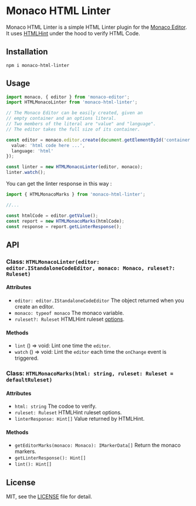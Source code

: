 # Monaco HTML Linter
Monaco HTML Linter is a simple HTML Linter plugin for the [Monaco Editor](https://microsoft.github.io/monaco-editor/). It uses [HTMLHint](https://htmlhint.com/) under the hood to verify HTML Code.

## Installation

```
npm i monaco-html-linter
```

## Usage

```ts
import monaco, { editor } from 'monaco-editor';
import HTMLMonacoLinter from 'monaco-html-linter';

// The Monaco Editor can be easily created, given an
// empty container and an options literal.
// Two members of the literal are "value" and "language".
// The editor takes the full size of its container.

const editor = monaco.editor.create(document.getElementById('container'), {
  value: 'html code here ...',
  language: 'html'
});

const linter = new HTMLMonacoLinter(editor, monaco);
linter.watch();

```

You can get the linter response in this way :
```ts
import { HTMLMonacoMarks } from 'monaco-html-linter';

//...

const htmlCode = editor.getValue();
const report = new HTMLMonacoMarks(htmlCode);
const response = report.getLinterResponse();

```

## API

### Class: `HTMLMonacoLinter(editor: editor.IStandaloneCodeEditor, monaco: Monaco, ruleset?: Ruleset)`

#### Attributes

- `editor: editor.IStandaloneCodeEditor` The object returned when you create an editor.
- `monaco: typeof monaco` The monaco variable.
- `ruleset?: Ruleset` HTMLHint ruleset [options](https://htmlhint.com/docs/user-guide/list-rules).

#### Methods

- `lint` () => void: Lint one time the `editor`.
- `watch` () => void: Lint the `editor` each time the `onChange` event is triggered.

### Class: `HTMLMonacoMarks(html: string, ruleset: Ruleset = defaultRuleset)`

#### Attributes

- `html: string` The codoe to verify.
- `ruleset: Ruleset` HTMLHint ruleset options.
- `linterResponse: Hint[]` Value returned by HTMLHint.

#### Methods

- `getEditorMarks(monaco: Monaco): IMarkerData[]` Return the monaco markers.
- `getLinterResponse(): Hint[]`
- `lint(): Hint[]`

## License

MIT, see the [LICENSE](./LICENSE) file for detail.